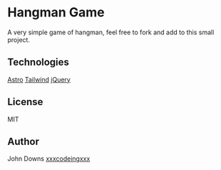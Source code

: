 # Hangman Game

A very simple game of hangman, feel free to fork and add to this small project.

## Technologies

[Astro](https://astro.build)
[Tailwind](https://tailwindcss.com)
[jQuery](https://jquery.com/)

## License

MIT

## Author

John Downs [xxxcodeingxxx](https://github.com/xxxcodeingxxx)
